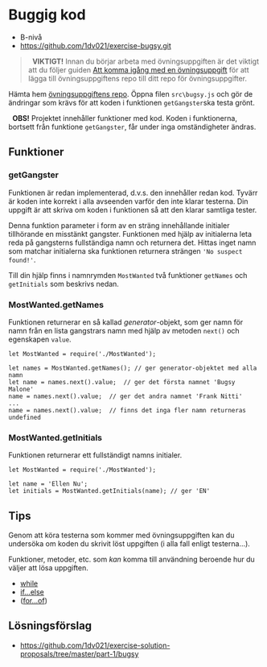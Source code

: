 # <i class="fa fa-laptop"></i> Buggig kod
<ul class="fa-ul fa-border exercise-info">
  <li><i class="fa-li fa fa-signal level-a"></i>B-nivå</li>
  <li><i class="fa-li fa fa-github"></i><a href="https://github.com/1dv021/exercise-bugsy.git">https://github.com/1dv021/exercise-bugsy.git</a></li>
</ul>

><i class="fa fa-warning">&nbsp;</i> __VIKTIGT!__ Innan du börjar arbeta med övningsuppgiften är det viktigt att du följer guiden [Att komma igång med en övningsuppgift](../../guider/att-komma-igang-med-en-ovningsuppgift/README.md) för att lägga till övningsuppgiftens repo till ditt repo för övningsuppgifter.

Hämta hem [övningsuppgiftens repo](https://github.com/1dv021/exercise-tiny-funcs.git). Öppna filen `src\bugsy.js` och gör de ändringar som krävs för att koden i funktionen `getGangster`ska testa grönt.

<i class="fa fa-warning">&nbsp;</i> __OBS!__ Projektet innehåller funktioner med kod. Koden i funktionerna, bortsett från funktione `getGangster`, får under inga omständigheter ändras.

## Funktioner

### getGangster

Funktionen är redan implementerad, d.v.s. den innehåller redan kod. Tyvärr är koden inte korrekt i alla avseenden varför den inte klarar testerna. Din uppgift är att skriva om koden i funktionen så att den klarar samtliga tester.

Denna funktion parameter i form av en sträng innehållande initialer tillhörande en misstänkt gangster. Funktionen med hjälp av initialerna leta reda på gangsterns fullständiga namn och returnera det. Hittas inget namn som matchar initialerna ska funktionen returnera strängen `'No suspect found!'`.

Till din hjälp finns i namnrymden `MostWanted` två funktioner `getNames` och `getInitials` som beskrivs nedan.

### MostWanted.getNames

Funktionen returnerar en så kallad _generator_-objekt, som ger namn för namn från en lista  gangstrars namn med hjälp av metoden `next()` och egenskapen `value`.

```
let MostWanted = require('./MostWanted');

let names = MostWanted.getNames(); // ger generator-objektet med alla namn
let name = names.next().value;  // ger det första namnet 'Bugsy Malone'
name = names.next().value;  // ger det andra namnet 'Frank Nitti'
...
name = names.next().value;  // finns det inga fler namn returneras undefined
```

### MostWanted.getInitials

Funktionen returnerar ett fullständigt namns initialer.

```
let MostWanted = require('./MostWanted');

let name = 'Ellen Nu';
let initials = MostWanted.getInitials(name); // ger 'EN'
```

## <i class="fa fa-lightbulb-o"></i> Tips
Genom att köra testerna som kommer med övningsuppgiften kan du undersöka om koden du skrivit löst uppgiften (i alla fall enligt testerna...).

Funktioner, metoder, etc. som *kan* komma till användning beroende hur du väljer att lösa uppgiften.

- [while](https://developer.mozilla.org/en-US/docs/Web/JavaScript/Reference/Statements/while)
- [if...else](https://developer.mozilla.org/en-US/docs/Web/JavaScript/Reference/Statements/if...else)
- ([for...of](https://developer.mozilla.org/en-US/docs/Web/JavaScript/Reference/Statements/for...of))

## <i class="fa fa-flask"></i> Lösningsförslag
<ul class="fa-ul fa-border exercise-info">
  <li><i class="fa-li fa fa-github"></i><a href="https://github.com/1dv021/exercise-solution-proposals/tree/master/part-1/bugsy">https://github.com/1dv021/exercise-solution-proposals/tree/master/part-1/bugsy</a></li>
</ul>
